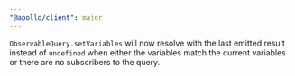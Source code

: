 ```yaml
---
"@apollo/client": major
---
```


`ObservableQuery.setVariables` will now resolve with the last emitted result instead of `undefined` when either the variables match the current variables or there are no subscribers to the query.
